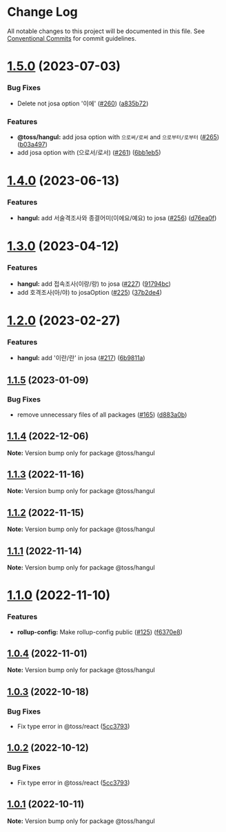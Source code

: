 # Change Log

All notable changes to this project will be documented in this file.
See [Conventional Commits](https://conventionalcommits.org) for commit guidelines.

# [1.5.0](https://github.com/toss/slash/compare/@toss/hangul@1.4.0...@toss/hangul@1.5.0) (2023-07-03)


### Bug Fixes

* Delete not josa option '이에' ([#260](https://github.com/toss/slash/issues/260)) ([a835b72](https://github.com/toss/slash/commit/a835b72b69ae95ab28fae267e70b7472b127a120))


### Features

* **@toss/hangul:** add josa option with `으로써/로써` and `으로부터/로부터` ([#265](https://github.com/toss/slash/issues/265)) ([b03a497](https://github.com/toss/slash/commit/b03a497ccd1c26a134c27ec7ffbfb4ee4513fa10))
* add josa option with (으로서/로서) ([#261](https://github.com/toss/slash/issues/261)) ([6bb1eb5](https://github.com/toss/slash/commit/6bb1eb5856c4ba231a9d418d2f477721be4aae63))





# [1.4.0](https://github.com/toss/slash/compare/@toss/hangul@1.3.0...@toss/hangul@1.4.0) (2023-06-13)


### Features

* **hangul:** add 서술격조사와 종결어미(이에요/예요) to josa ([#256](https://github.com/toss/slash/issues/256)) ([d76ea0f](https://github.com/toss/slash/commit/d76ea0f9a5b477d1fabaa0975b84490a25dc5bbc))





# [1.3.0](https://github.com/toss/slash/compare/@toss/hangul@1.2.0...@toss/hangul@1.3.0) (2023-04-12)


### Features

* **hangul:** add 접속조사(이랑/랑) to josa ([#227](https://github.com/toss/slash/issues/227)) ([91794bc](https://github.com/toss/slash/commit/91794bc5d91fab887323c83897ffe19e7cbe176e))
* add 호격조사(아/야) to josaOption ([#225](https://github.com/toss/slash/issues/225)) ([37b2de4](https://github.com/toss/slash/commit/37b2de444c9ec13248da2487b8265ae92aee1314))





# [1.2.0](https://github.com/toss/slash/compare/@toss/hangul@1.1.5...@toss/hangul@1.2.0) (2023-02-27)


### Features

* **hangul:** add '이란/란' in josa ([#217](https://github.com/toss/slash/issues/217)) ([6b9811a](https://github.com/toss/slash/commit/6b9811af5e0e8d3dc5650b46ef735cbf2079818f))





## [1.1.5](https://github.com/toss/slash/compare/@toss/hangul@1.1.4...@toss/hangul@1.1.5) (2023-01-09)


### Bug Fixes

* remove unnecessary files of all packages ([#165](https://github.com/toss/slash/issues/165)) ([d883a0b](https://github.com/toss/slash/commit/d883a0b2aebdbc2ca39c67902cec754c63921dfe))





## [1.1.4](https://github.com/toss/slash/compare/@toss/hangul@1.1.3...@toss/hangul@1.1.4) (2022-12-06)

**Note:** Version bump only for package @toss/hangul





## [1.1.3](https://github.com/toss/slash/compare/@toss/hangul@1.1.2...@toss/hangul@1.1.3) (2022-11-16)

**Note:** Version bump only for package @toss/hangul





## [1.1.2](https://github.com/toss/slash/compare/@toss/hangul@1.1.1...@toss/hangul@1.1.2) (2022-11-15)

**Note:** Version bump only for package @toss/hangul





## [1.1.1](https://github.com/toss/slash/compare/@toss/hangul@1.1.0...@toss/hangul@1.1.1) (2022-11-14)

**Note:** Version bump only for package @toss/hangul





# [1.1.0](https://github.com/toss/slash/compare/@toss/hangul@1.0.4...@toss/hangul@1.1.0) (2022-11-10)


### Features

* **rollup-config:** Make rollup-config public ([#125](https://github.com/toss/slash/issues/125)) ([f6370e8](https://github.com/toss/slash/commit/f6370e8c4b0fa926e923b518c26b7071ee0e53da))





## [1.0.4](https://github.com/toss/slash/compare/@toss/hangul@1.0.3...@toss/hangul@1.0.4) (2022-11-01)

**Note:** Version bump only for package @toss/hangul





## [1.0.3](https://github.com/toss/slash/compare/@toss/hangul@1.0.1...@toss/hangul@1.0.3) (2022-10-18)


### Bug Fixes

* Fix type error in @toss/react ([5cc3793](https://github.com/toss/slash/commit/5cc37936e8739204f32f9f50ee61570b758343f8))





## [1.0.2](https://github.com/toss/slash/compare/@toss/hangul@1.0.1...@toss/hangul@1.0.2) (2022-10-12)


### Bug Fixes

* Fix type error in @toss/react ([5cc3793](https://github.com/toss/slash/commit/5cc37936e8739204f32f9f50ee61570b758343f8))





## [1.0.1](https://github.com/toss/slash/compare/@toss/hangul@1.0.0...@toss/hangul@1.0.1) (2022-10-11)

**Note:** Version bump only for package @toss/hangul
